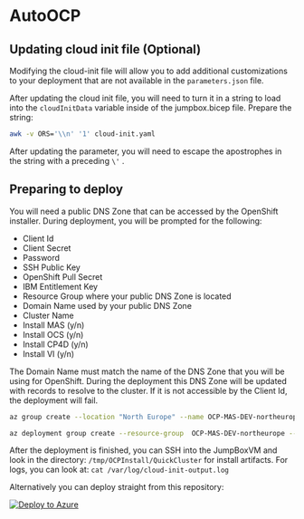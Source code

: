 # AutoOCP

## Updating cloud init file (Optional)

Modifying the cloud-init file will allow you to add additional customizations to your deployment that are not available in the `parameters.json` file.

After updating the cloud init file, you will need to turn it in a string to load into the `cloudInitData` variable inside of the jumpbox.bicep file. Prepare the string:

```bash
awk -v ORS='\\n' '1' cloud-init.yaml
```

After updating the parameter, you will need to escape the apostrophes in the string with a preceding `\'` .

## Preparing to deploy

You will need a public DNS Zone that can be accessed by the OpenShift installer. During deployment, you will be prompted for the following:

- Client Id
- Client Secret
- Password
- SSH Public Key
- OpenShift Pull Secret
- IBM Entitlement Key
- Resource Group where your public DNS Zone is located
- Domain Name used by your public DNS Zone
- Cluster Name
- Install MAS (y/n)
- Install OCS (y/n)
- Install CP4D (y/n)
- Install VI (y/n)

The Domain Name must match the name of the DNS Zone that you will be using for OpenShift. During the deployment this DNS Zone will be updated with records to resolve to the cluster. If it is not accessible by the Client Id, the deployment will fail.

```bash
az group create --location "North Europe" --name OCP-MAS-DEV-northeurope

az deployment group create --resource-group  OCP-MAS-DEV-northeurope --template-file bootstrap.bicep --parameters parameters.json
```

After the deployment is finished, you can SSH into the JumpBoxVM and look in the directory: `/tmp/OCPInstall/QuickCluster` for install artifacts. For logs, you can look at: `cat /var/log/cloud-init-output.log`

Alternatively you can deploy straight from this repository:

[![Deploy to Azure](https://aka.ms/deploytoazurebutton)](https://portal.azure.com/#create/Microsoft.Template/uri/https%3A%2F%2Fraw.githubusercontent.com%2FAzure%2Fmaximo%2Fmain%2Fsrc%2Fazure%2Fbootstrap.bicep)